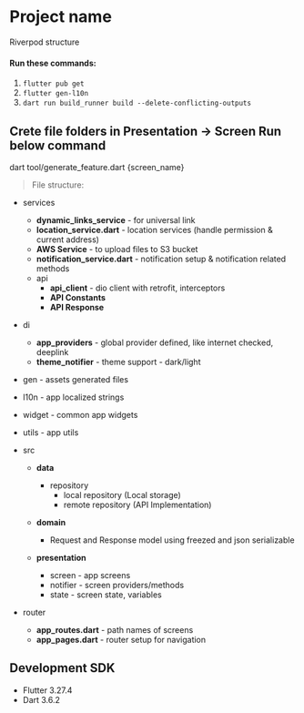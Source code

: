 # Project name

Riverpod structure
#### Run these commands:

1. `flutter pub get`
2. `flutter gen-l10n`
3. `dart run build_runner build --delete-conflicting-outputs`

## Crete file folders in Presentation -> Screen Run below command

dart tool/generate_feature.dart {screen_name}

> File structure:

- services
  - **dynamic_links_service** - for universal link
  - **location_service.dart** - location services (handle permission & current address)
  - **AWS Service** - to upload files to S3 bucket
  - **notification_service.dart** - notification setup & notification related methods
  - api
    - **api_client** - dio client with retrofit, interceptors
    - **API Constants**
    - **API Response**

- di
  - **app_providers** - global provider defined, like internet checked, deeplink
  - **theme_notifier** - theme support - dark/light


- gen - assets generated files

- l10n - app localized strings

- widget - common app widgets 
- utils - app utils

- src
  - **data**
    - repository
      - local repository (Local storage)
      - remote repository (API Implementation)
  
  - **domain**
    - Request and Response model using freezed and json serializable 

  - **presentation**
    - screen - app screens
    - notifier - screen providers/methods
    - state - screen state, variables

- router
  - **app_routes.dart** - path names of screens
  - **app_pages.dart** - router setup for navigation

  
## Development SDK

- Flutter 3.27.4
- Dart 3.6.2

